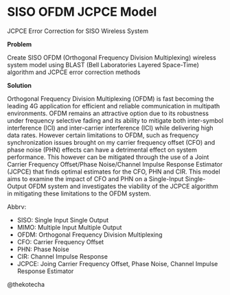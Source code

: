 # SISO OFDM JCPCE Model
JCPCE Error Correction for SISO Wireless System

<p><b>Problem</b></p>
Create SISO OFDM (Orthogonal Frequency Division Multiplexing) wireless system model using BLAST (Bell Laboratories Layered Space-Time) algorithm and JCPCE error correction methods

<p><b>Solution</b></p>
Orthogonal Frequency Division Multiplexing (OFDM) is fast becoming the leading 4G application for efficient and reliable communication in multipath environments. OFDM remains an attractive option due to its robustness under frequency selective fading and its ability to mitigate both inter-symbol interference (ICI) and inter-carrier interference (ICI) while delivering high data rates. However certain limitations to OFDM, such as frequency synchronization issues brought on my carrier frequency offset (CFO) and phase noise (PHN) effects can have a detrimental effect on system performance. This however can be mitigated through the use of a Joint Carrier Frequency Offset/Phase Noise/Channel Impulse Response Estimator (JCPCE) that finds optimal estimates for the CFO, PHN and CIR. This model  aims to examine the impact of CFO and PHN on a Single-Input Single-Output OFDM system and investigates the viability of the JCPCE algorithm in mitigating these limitations to the OFDM system. 

Abbrv:
<ul>
<li>SISO: Single Input Single Output</li>
<li>MIMO: Multiple Input Multiple Output</li>
<li>OFDM: Orthogonal Frequency Division Multiplexing</li>
<li>CFO: Carrier Frequency Offset</li>
<li>PHN: Phase Noise</li>
<li>CIR: Channel Impulse Response</li>
<li>JCPCE: Joing Carrier Frequency Offset, Phase Noise, Channel Impulse Response Estimator
</ul>

@thekotecha
